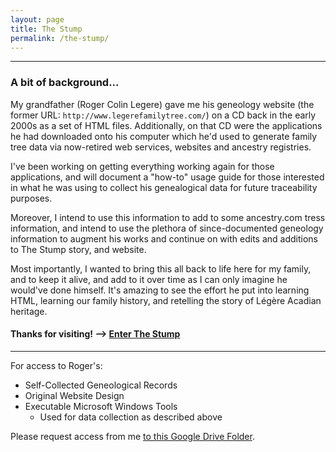 ```yaml
---
layout: page
title: The Stump
permalink: /the-stump/
---
```

---
### A bit of background...
  
  My grandfather (Roger Colin Legere) gave me his geneology website (the former URL: `http://www.legerefamilytree.com/`) on a CD back in the early 2000s as a set of HTML files. Additionally, on that CD were the applications he had downloaded onto his computer which he'd used to generate family tree data via now-retired web services, websites and ancestry registries. 
  
  I've been working on getting everything working again for those applications, and will document a "how-to" usage guide for those interested in what he was using to collect his genealogical data for future traceability purposes. 
  
  Moreover, I intend to use this information to add to some ancestry.com tress information, and intend to use the plethora of since-documented geneology information to augment his works and continue on with edits and additions to The Stump story, and website.
  
  Most importantly, I wanted to bring this all back to life here for my family, and to keep it alive, and add to it over time as I can only imagine he would've done himself. It's amazing to see the effort he put into learning HTML, learning our family history, and retelling the story of Légère Acadian heritage.

#### Thanks for visiting! --> [Enter The Stump](https://mlegere1323.github.io/TheBlog/the-stump-site.html)
---
For access to Roger's: 
* Self-Collected Geneological Records 
* Original Website Design
* Executable Microsoft Windows Tools
  * Used for data collection as described above

Please request access from me [to this Google Drive Folder](https://drive.google.com/drive/u/0/folders/1rPdP_PmlVFC6piDwVBaZ9HNz5k4pW7nM).
